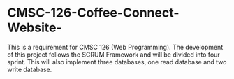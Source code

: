 # CMSC-126-Coffee-Connect-Website-

This is a requirement for CMSC 126 (Web Programming). The development of this project follows the SCRUM Framework and will be divided into four sprint. This will also implement three databases, one read database and two write database.
